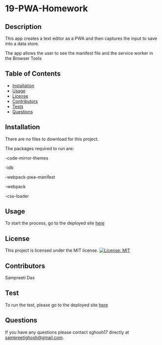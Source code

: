 # 19-PWA-Homework

## Description

This app creates a text editor as a PWA and then captures the input to save into a data store.

The app allows the user to see the manifest file and the service worker in the Browser Tools

## Table of Contents

- [Installation](#installation)
- [Usage](#usage)
- [License](#license)
- [Contributors](#contributors)
- [Tests](#tests)
- [Questions](#questions)

## Installation

There are no files to download for this project.

The packages required to run are:

-code-mirror-themes

-idb

-webpack-pwa-manifest

-webpack

-css-loader

## Usage

To start the process, go to the deployed site [here](https://sampreeti-19-pwa-homework.herokuapp.com/)

## License

This project is licensed under the MIT license.
[![License: MIT](https://img.shields.io/badge/License-MIT-yellow.svg)](https://opensource.org/licenses/MIT)

## Contributors

Sampreeti Das

## Test

To run the test, please go to the deployed site [here](https://sampreeti-19-pwa-homework.herokuapp.com/)

## Questions

If you have any questions please contact sghosh17 directly at sampreetighosh@gmail.com.
